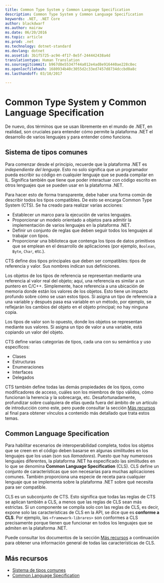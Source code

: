 ```yaml
---
title: Common Type System y Common Language Specification
description: Common Type System y Common Language Specification
keywords: .NET, .NET Core
author: blackdwarf
ms.author: mairaw
ms.date: 06/20/2016
ms.topic: article
ms.prod: .net
ms.technology: dotnet-standard
ms.devlang: dotnet
ms.assetid: 3b1f5725-ac94-4f17-8e5f-244442438a4d
translationtype: Human Translation
ms.sourcegitcommit: b967d8e55347f44a012e4ad8e916440ae228c8ec
ms.openlocfilehash: 1680934b40c3055d2c33ed7457d8734dccbd0a8c
ms.lasthandoff: 03/10/2017

---
```


# <a name="common-type-system--common-language-specification"></a>Common Type System y Common Language Specification

De nuevo, dos términos que se usan libremente en el mundo de .NET, en realidad, son cruciales para entender cómo permite la plataforma .NET el desarrollo de varios lenguajes y para entender cómo funciona.

## <a name="common-type-system"></a>Sistema de tipos comunes

Para comenzar desde el principio, recuerde que la plataforma .NET es _independiente del lenguaje_. Esto no solo significa que un programador pueda escribir su código en cualquier lenguaje que se pueda compilar en IL. Significa también que tiene que poder interactuar con código escrito en otros lenguajes que se pueden usar en la plataforma .NET.

Para hacer esto de forma transparente, debe haber una forma común de describir todos los tipos compatibles. De esto se encarga Common Type System (CTS). Se ha creado para realizar varias acciones:

*   Establecer un marco para la ejecución de varios lenguajes.
*   Proporcionar un modelo orientado a objetos para admitir la implementación de varios lenguajes en la plataforma .NET.
*   Definir un conjunto de reglas que deben seguir todos los lenguajes al trabajar con tipos.
*   Proporcionar una biblioteca que contenga los tipos de datos primitivos que se emplean en el desarrollo de aplicaciones (por ejemplo, `Boolean`, `Byte`, `Char`, etc.).

CTS define dos tipos principales que deben ser compatibles: tipos de referencia y valor. Sus nombres indican sus definiciones.

Los objetos de los tipos de referencia se representan mediante una referencia al valor real del objeto; aquí, una referencia es similar a un puntero en C/C++. Simplemente, hace referencia a una ubicación de memoria donde están los valores de los objetos. Esto tiene un impacto profundo sobre cómo se usan estos tipos. Si asigna un tipo de referencia a una variable y después pasa esa variable en un método, por ejemplo, se reflejarán los cambios del objeto en el objeto principal; no hay ninguna copia.

Los tipos de valor son lo opuesto, donde los objetos se representan mediante sus valores. Si asigna un tipo de valor a una variable, está copiando un valor del objeto.

CTS define varias categorías de tipos, cada una con su semántica y uso específicos:

*   Clases
*   Estructuras
*   Enumeraciones
*   Interfaces
*   Delegados

CTS también define todas las demás propiedades de los tipos, como modificadores de acceso, cuáles son los miembros de tipo válidos, cómo funcionan la herencia y la sobrecarga, etc. Desafortunadamente, profundizar sobre cualquiera de ellas queda fuera del ámbito de un artículo de introducción como este, pero puede consultar la sección [Más recursos](#more-resources) al final para obtener vínculos a contenido más detallado que trata estos temas.

## <a name="common-language-specification"></a>Common Language Specification

Para habilitar escenarios de interoperabilidad completa, todos los objetos que se creen en el código deben basarse en algunas similitudes en los lenguajes que los usan (son sus _llamadores_). Puesto que hay numerosos lenguajes diferentes, la plataforma .NET ha especificado las similitudes en lo que se denomina **Common Language Specification** (CLS). CLS define un conjunto de características que son necesarias para muchas aplicaciones comunes. También proporciona una especie de receta para cualquier lenguaje que se implementa sobre la plataforma .NET sobre qué necesita para ser compatible.

CLS es un subconjunto de CTS. Esto significa que todas las reglas de CTS se aplican también a CLS, a menos que las reglas de CLS sean más estrictas. Si un componente se compila solo con las reglas de CLS, es decir, expone solo las características de CLS en la API, se dice que es **conforme a CLS**. Por ejemplo, las `<framework-librares>` son conformes a CLS precisamente porque tienen que funcionar en todos los lenguajes que se admiten en la plataforma .NET.

Puede consultar los documentos de la sección [Más recursos](#more-resources) a continuación para obtener una información general de todas las características de CLS.

## <a name="more-resources"></a>Más recursos

*   [Sistema de tipos comunes](https://msdn.microsoft.com/library/zcx1eb1e.aspx)
*   [Common Language Specification](https://msdn.microsoft.com/library/12a7a7h3.aspx)

